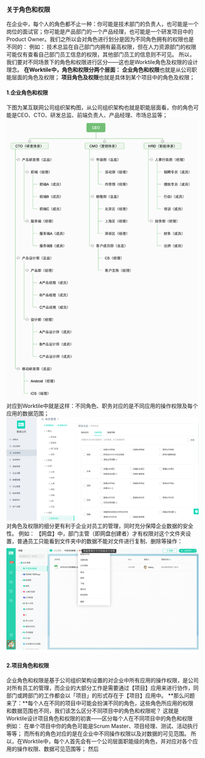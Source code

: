 ### 关于角色和权限
在企业中，每个人的角色都不止一种：你可能是技术部门的负责人，也可能是一个岗位的面试官；你可能是产品部门的一个产品经理，也可能是一个研发项目中的Product Owner。我们之所以会对角色进行划分是因为不同角色拥有的权限也是不同的：
例如：
技术总监在自己部门内拥有最高权限，但在人力资源部门的权限可能仅有查看自己部门员工信息的权限，其他部门员工的信息则不可见。
所以，我们要对不同场景下的角色和权限进行区分——这也是Worktile角色及权限的设计理念。
**在Worktile中，角色和权限分两个层面：**
**企业角色和权限**也就是从公司职能层面的角色及权限；
**项目角色及权限**也就是具体到某个项目中的角色及权限；
#### 1.企业角色和权限
下图为某互联网公司组织架构图，从公司组织架构也就是职能层面看，你的角色可能是CEO、CTO、研发总监、前端负责人、产品经理、市场总监等；
![](/assets/CEO.png)
对应到Worktile中就是这样：不同角色、职务对应的是不同应用的操作权限及每个应用的数据范围；
![](/assets/1-37.png)
对角色及权限的细分更有利于企业对员工的管理，同时充分保障企业数据的安全性。
例如：
【网盘】中，部门主管（即网盘创建者）才有权限对这个文件夹设置，普通员工只能看到文件夹中的数据不能对文件进行复制、删除等操作：
![](/assets/角色&权限.gif)
#### 2.项目角色和权限
企业角色和权限是基于公司组织架构设置的对企业中所有应用的操作权限，是公司对所有员工的管理，而企业的大部分工作是需要通过【项目】应用来进行协作，同部门或跨部门的工作都会以「项目」的形式存在于【项目】应用中。
**那么问题来了：**每个人在不同的项目中可能会扮演不同的角色，这些角色所应用的权限和数据范围也不同，我们该怎么区分不同项目中的角色和权限呢？
这就是Worktile设计项目角色和权限的初衷——区分每个人在不同项目中的角色和权限
例如：
在单个项目中你的角色可能是Scrum Master、项目经理、测试、活动执行等等；
而所有的角色对应的是在企业中不同操作权限以及对数据的可见范围。
所以，在Worktile中，每个人首先会有一个公司层面职能级的角色，并对应对各个应用的操作权限、数据可见范围等；
然后


